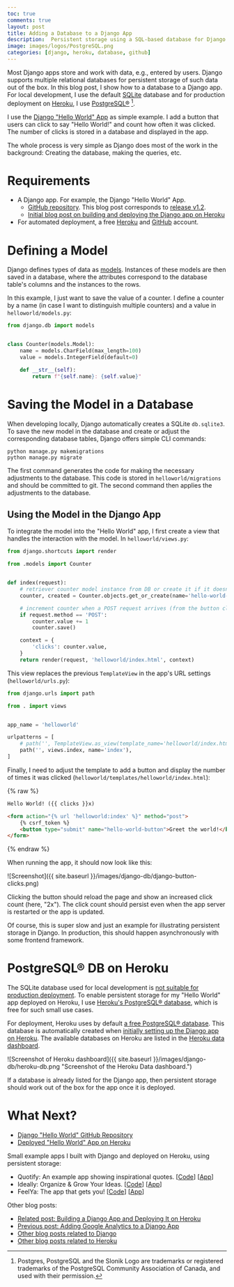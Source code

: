 ```yaml
---
toc: true
comments: true
layout: post
title: Adding a Database to a Django App
description:  Persistent storage using a SQL-based database for Django (development and deployment on Heroku).
image: images/logos/PostgreSQL.png
categories: [django, heroku, database, github]
---
```


Most Django apps store and work with data, e.g., entered by users.
Django supports multiple relational databases for persistent storage of such data out of the box.
In this blog post, I show how to a database to a Django app.
For local development, I use the default [SQLite](https://www.sqlite.org/index.html) database and for production 
deployment on [Heroku](https://dashboard.heroku.com/), I use [PostgreSQL®](https://www.postgresql.org/) [^1].

I use the [Django "Hello World" App](https://stefanbschneider.github.io/blog/django-heroku) as simple example.
I add a button that users can click to say "Hello World!" and count how often it was clicked.
The number of clicks is stored in a database and displayed in the app.

The whole process is very simple as Django does most of the work in the background: Creating the database, making the queries, etc.


# Requirements

* A Django app. For example, the Django "Hello World" App.
    * [GitHub repository](https://github.com/stefanbschneider/django-hello-world). This blog post corresponds to [release v1.2](https://github.com/stefanbschneider/django-hello-world/releases/tag/v1.2.0).
    * [Initial blog post on building and deploying the Django app on Heroku](https://stefanbschneider.github.io/blog/django-heroku)
* For automated deployment, a free [Heroku](https://dashboard.heroku.com/) and [GitHub](https://github.com/) account.


# Defining a Model

Django defines types of data as [models](https://docs.djangoproject.com/en/3.1/topics/db/models/).
Instances of these models are then saved in a database, where the attributes correspond to the database table's columns and the instances to the rows.

In this example, I just want to save the value of a counter. 
I define a counter by a name (in case I want to distinguish multiple counters) and a value in `helloworld/models.py`:

```python
from django.db import models


class Counter(models.Model):
    name = models.CharField(max_length=100)
    value = models.IntegerField(default=0)

    def __str__(self):
        return f"{self.name}: {self.value}"
```


# Saving the Model in a Database

When developing locally, Django automatically creates a SQLite `db.sqlite3`.
To save the new model in the database and create or adjust the corresponding database tables, Django offers simple CLI commands:

```
python manage.py makemigrations
python manage.py migrate
```

The first command generates the code for making the necessary adjustments to the database. 
This code is stored in `helloworld/migrations` and should be committed to git.
The second command then applies the adjustments to the database.


## Using the Model in the Django App

To integrate the model into the "Hello World" app, I first create a view that handles the interaction with the model.
In `helloworld/views.py`:

```python
from django.shortcuts import render

from .models import Counter


def index(request):
    # retriever counter model instance from DB or create it if it doesn't exist yet
    counter, created = Counter.objects.get_or_create(name='hello-world-button')

    # increment counter when a POST request arrives (from the button click)
    if request.method == 'POST':
        counter.value += 1
        counter.save()

    context = {
        'clicks': counter.value,
    }
    return render(request, 'helloworld/index.html', context)
```

This view replaces the previous `TemplateView` in the app's URL settings (`helloworld/urls.py`):

```python
from django.urls import path

from . import views


app_name = 'helloworld'

urlpatterns = [
    # path('', TemplateView.as_view(template_name='helloworld/index.html'), name='index'),
    path('', views.index, name='index'),
]
```

Finally, I need to adjust the template to add a button and display the number of times it was clicked (`helloworld/templates/helloworld/index.html`):

{% raw %}
```html
Hello World! ({{ clicks }}x)

<form action="{% url 'helloworld:index' %}" method="post">
    {% csrf_token %}
    <button type="submit" name="hello-world-button">Greet the world!</button>
</form>
```
{% endraw %}

When running the app, it should now look like this:

![Screenshot]({{ site.baseurl }}/images/django-db/django-button-clicks.png)

Clicking the button should reload the page and show an increased click count (here, "2x").
The click count should persist even when the app server is restarted or the app is updated.

Of course, this is super slow and just an example for illustrating persistent storage in Django.
In production, this should happen asynchronously with some frontend framework.


# PostgreSQL® DB on Heroku

The SQLite database used for local development is [not suitable for production deployment](https://djangodeployment.com/2016/12/23/which-database-should-i-use-on-production/).
To enable persistent storage for my "Hello World" app deployed on Heroku, I use [Heroku's PostgreSQL® database](https://www.heroku.com/postgres), which is free for such small use cases.

For deployment, Heroku uses by default [a free PostgreSQL® database](https://www.heroku.com/postgres).
This database is automatically created when [initially setting up the Django app on Heroku](https://stefanbschneider.github.io/blog/django-heroku).
The available databases on Heroku are listed in the [Heroku data dashboard](https://data.heroku.com/).

![Screenshot of Heroku dashboard]({{ site.baseurl }}/images/django-db/heroku-db.png "Screenshot of the Heroku Data dashboard.")

If a database is already listed for the Django app, then persistent storage should work out of the box for the app once it is deployed.


# What Next?

* [Django "Hello World" GitHub Repository](https://github.com/stefanbschneider/django-hello-world)
* [Deployed "Hello World" App on Heroku](https://django-hello-world-app.herokuapp.com/)

Small example apps I built with Django and deployed on Heroku, using persistent storage:

* Quotify: An example app showing inspirational quotes. [[Code](https://github.com/stefanbschneider/quotify)] [[App](https://django-quotify.herokuapp.com/)]
* Ideally: Organize & Grow Your Ideas. [[Code](https://github.com/stefanbschneider/ideally)] [[App](https://ideally-app.herokuapp.com/)]
* FeelYa: The app that gets you! [[Code](https://github.com/stefanbschneider/feelya)] [[App](https://feelya-app.herokuapp.com/)]

Other blog posts:

* [Related post: Building a Django App and Deploying It on Heroku](https://stefanbschneider.github.io/blog/django-heroku)
* [Previous post: Adding Google Analytics to a Django App](https://stefanbschneider.github.io/blog/django-google-analytics)
* [Other blog posts related to Django](https://stefanbschneider.github.io/blog/categories/#django)
* [Other blog posts related to Heroku](https://stefanbschneider.github.io/blog/categories/#heroku)


[^1]: Postgres, PostgreSQL and the Slonik Logo are trademarks or registered trademarks of the PostgreSQL Community Association of Canada, and used with their permission. 

